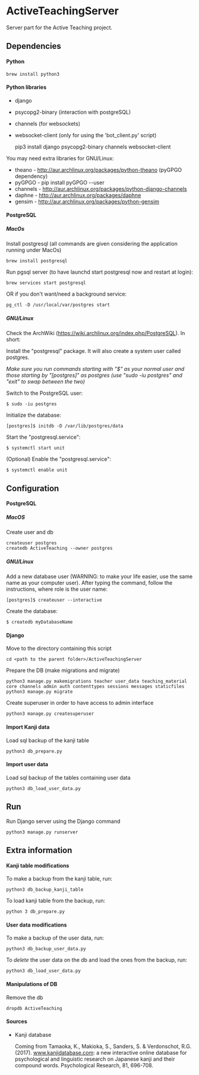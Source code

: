 # ActiveTeachingServer

Server part for the Active Teaching project.


## Dependencies

#### Python

    brew install python3

#### Python libraries

* django
* psycopg2-binary (interaction with postgreSQL)
* channels (for websockets)
* websocket-client (only for using the 'bot_client.py' script)

    pip3 install django psycopg2-binary channels websocket-client

You may need extra libraries for GNU/Linux:
* theano - http://aur.archlinux.org/packages/python-theano (pyGPGO dependency)
* pyGPGO - pip install pyGPGO --user
* channels - http://aur.archlinux.org/packages/python-django-channels
* daphne - http://aur.archlinux.org/packages/daphne
* gensim - http://aur.archlinux.org/packages/python-gensim

#### PostgreSQL

##### MacOs

Install postgresql (all commands are given considering the application running under MacOs)

    brew install postgresql
    
Run pgsql server (to have launchd start postgresql now and restart at login): 

    brew services start postgresql

OR if you don't want/need a background service:

    pg_ctl -D /usr/local/var/postgres start


##### GNU/Linux

Check the ArchWiki (https://wiki.archlinux.org/index.php/PostgreSQL). In short:

Install the "postgresql" package. It will also create a system user called postgres.

*Make sure you run commands starting with "$" as your normal user and those starting by "[postgres]" as postgres (use "sudo -iu postgres" and "exit" to swap between the two)*

Switch to the PostgreSQL user:

    $ sudo -iu postgres

Initialize the database:

    [postgres]$ initdb -D /var/lib/postgres/data

Start the "postgresql.service":

    $ systemctl start unit

(Optional) Enable the "postgresql.service":

    $ systemctl enable unit


## Configuration

#### PostgreSQL

##### MacOS

Create user and db

    createuser postgres
    createdb ActiveTeaching --owner postgres

##### GNU/Linux

Add a new database user (WARNING: to make your life easier, use the same name as your computer user).
After typing the command, follow the instructions, where role is the user name: 

    [postgres]$ createuser --interactive

Create the database:

    $ createdb myDatabaseName

#### Django

Move to the directory containing this script

    cd <path to the parent folder>/ActiveTeachingServer

Prepare the DB (make migrations and migrate)

    python3 manage.py makemigrations teacher user_data teaching_material core channels admin auth contenttypes sessions messages staticfiles
    python3 manage.py migrate

Create superuser in order to have access to admin interface

    python3 manage.py createsuperuser
    
#### Import Kanji data
    
Load sql backup of the kanji table
    
    python3 db_prepare.py
    
#### Import user data

Load sql backup of the tables containing user data

    python3 db_load_user_data.py
   
## Run

Run Django server using the Django command

    python3 manage.py runserver

## Extra information

#### Kanji table modifications

To make a backup from the kanji table, run:

    python3 db_backup_kanji_table

To load kanji table from the backup, run:

    python 3 db_prepare.py

#### User data modifications

To make a backup of the user data, run:

    python3 db_backup_user_data.py

To *delete* the user data on the db and load the ones from the backup, run:
 
    python3 db_load_user_data.py


#### Manipulations of DB

Remove the db
    
    dropdb ActiveTeaching 

    
#### Sources

*  Kanji database
   
   Coming from Tamaoka, K., Makioka, S., Sanders, S. & Verdonschot, R.G. (2017). 
www.kanjidatabase.com: a new interactive online database for psychological and linguistic research on Japanese kanji 
and their compound words. Psychological Research, 81, 696-708.

